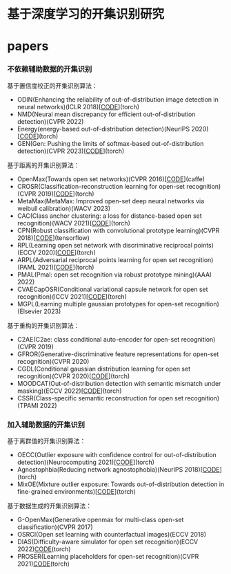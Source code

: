 # 基于深度学习的开集识别研究

# papers

### 不依赖辅助数据的开集识别

基于置信度校正的开集识别算法：

- ODIN(Enhancing the reliability of out-of-distribution image detection in neural networks)(ICLR 2018)[[CODE](https://github.com/facebookresearch/odin)](torch)
- NMD(Neural mean discrepancy for efficient out-of-distribution detection)(CVPR 2022)
- Energy(energy-based out-of-distribution detection)(NeurIPS 2020)[[CODE](https://github.com/wetliu/energy_ood)](torch)
- GEN(Gen: Pushing the limits of softmax-based out-of-distribution detection)(CVPR 2023)[[CODE](https://github.com/xixiliu95/gen)](torch)

基于距离的开集识别算法：

- OpenMax(Towards open set networks)(CVPR 2016)[[CODE](https://github.com/abhijitbendale/OSDN)](caffe)
- CROSR(Classification-reconstruction learning for open-set recognition)(CVPR 2019)[[CODE](https://github.com/saketd403/CROSR)](torch)
- MetaMax(MetaMax: Improved open-set deep neural networks via weibull calibration)(WACV 2023)
- CAC(Class anchor clustering: a loss for distance-based open set recognition)(WACV 2021)[[CODE](https://github.com/dimitymiller/cac-openset)](torch)
- CPN(Robust classification with convolutional prototype learning)(CVPR 2018)[[CODE](https://github.com/YangHM/Convolutional-Prototype-Learning)](tensorflow)
- RPL(Learning open set network with discriminative reciprocal points)(ECCV 2020)[[CODE](https://github.com/KevLuo/OpenSet_ReciprocalPoints)](torch)
- ARPL(Adversarial reciprocal points learning for open set recognition)(PAML 2021)[[CODE](https://github.com/iCGY96/ARPL)](torch)
- PMAL(Pmal: open set recognition via robust prototype mining)(AAAI 2022)
- CVAECapOSR(Conditional variational capsule network for open set recognition)(ICCV 2021)[[CODE](https://github.com/guglielmocamporese/cvaecaposr)](torch)
- MGPL(Learning multiple gaussian prototypes for open-set recognition)(Elsevier 2023)

基于重构的开集识别算法：

- C2AE(C2ae: class conditional auto-encoder for open-set recognition)(CVPR 2019)
- GFROR(Generative-discriminative feature representations for open-set recognition)(CVPR 2020)
- CGDL(Conditional gaussian distribution learning for open set recognition)(CVPR 2020)[[CODE](https://github.com/loganriggs/conditionalGaussionRecreation)](torch)
- MOODCAT(Out-of-distribution detection with semantic mismatch under masking)(ECCV 2022)[[CODE](https://github.com/cure-lab/moodcat)](torch)
- CSSR(Class-specific semantic reconstruction for open set recognition)(TPAMI 2022)

### 加入辅助数据的开集识别

基于离群值的开集识别算法：

- OECC(Outlier exposure with confidence control for out-of-distribution detection)(Neurocomputing 2021)[[CODE](https://github.com/nazim1021/OOD-detection-using-OECC)](torch)
- Agnostophbia(Reducing network agnostophobia)(NeurIPS 2018)[[CODE](https://github.com/Vastlab/Reducing-Network-Agnostophobia)](torch)
- MixOE(Mixture outlier exposure: Towards out-of-distribution detection in fine-grained environments)[[CODE](https://github.com/zjysteven/mixoe)](torch)

基于数据生成的开集识别算法：

- G-OpenMax(Generative openmax for multi-class open-set classification)(CVPR 2017)
- OSRCI(Open set learning with counterfactual images)(ECCV 2018)
- DIAS(Difficulty-aware simulator for open set recognition)(ECCV 2022)[CODE](https://github.com/wjun0830/difficulty-aware-simulator)(torch)
- PROSER(Learning placeholders for open-set recognition)(CVPR 2021)[CODE](https://github.com/zhoudw-zdw/CVPR21-Proser)(torch)
